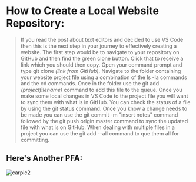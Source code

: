 # How to Create a Local Website Repository:

> If you read the post about text editors and decided to use VS Code then this is the next step in your journey to effectively creating a website. The first step would be to navigate to your repository on GitHub and then find the green clone button. Click that to receive a link which you should then copy. Open your command prompt and type git clone *(link from GitHub)*. Navigate to the folder containing your website project file using a combination of the ls -la commands and the cd commands. Once in the folder use the git add *(projectfilename)* command to add this file to the queue. Once you make some local changes in VS Code to the project file you will want to sync them with what is in GitHub. You can check the status of a file by using the git status command. Once you know a change needs to be made you can use the git commit -m "insert notes" command followed by the git push origin master command to sync the updated file with what is on GitHub. When dealing with multiple files in a project you can use the git add --all command to que them all for committing.

## Here's Another PFA:
![carpic2](C:\Users\Sean\Pictures\20180210_210450.jpg)